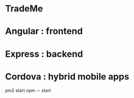# TradeMe

# Angular : frontend
# Express : backend
# Cordova : hybrid mobile apps

pm2 start npm -- start 